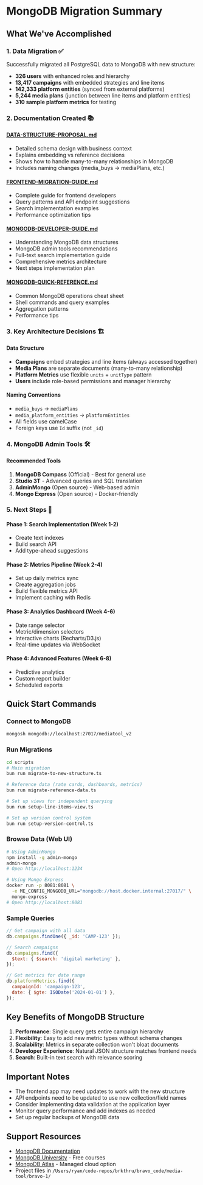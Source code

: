 # MongoDB Migration Summary

## What We've Accomplished

### 1. Data Migration ✅

Successfully migrated all PostgreSQL data to MongoDB with new structure:

- **326 users** with enhanced roles and hierarchy
- **13,417 campaigns** with embedded strategies and line items
- **142,333 platform entities** (synced from external platforms)
- **5,244 media plans** (junction between line items and platform entities)
- **310 sample platform metrics** for testing

### 2. Documentation Created 📚

#### [DATA-STRUCTURE-PROPOSAL.md](./DATA-STRUCTURE-PROPOSAL.md)

- Detailed schema design with business context
- Explains embedding vs reference decisions
- Shows how to handle many-to-many relationships in MongoDB
- Includes naming changes (media_buys → mediaPlans, etc.)

#### [FRONTEND-MIGRATION-GUIDE.md](./FRONTEND-MIGRATION-GUIDE.md)

- Complete guide for frontend developers
- Query patterns and API endpoint suggestions
- Search implementation examples
- Performance optimization tips

#### [MONGODB-DEVELOPER-GUIDE.md](./MONGODB-DEVELOPER-GUIDE.md)

- Understanding MongoDB data structures
- MongoDB admin tools recommendations
- Full-text search implementation guide
- Comprehensive metrics architecture
- Next steps implementation plan

#### [MONGODB-QUICK-REFERENCE.md](./MONGODB-QUICK-REFERENCE.md)

- Common MongoDB operations cheat sheet
- Shell commands and query examples
- Aggregation patterns
- Performance tips

### 3. Key Architecture Decisions 🏗️

#### Data Structure

- **Campaigns** embed strategies and line items (always accessed together)
- **Media Plans** are separate documents (many-to-many relationship)
- **Platform Metrics** use flexible `units` + `unitType` pattern
- **Users** include role-based permissions and manager hierarchy

#### Naming Conventions

- `media_buys` → `mediaPlans`
- `media_platform_entities` → `platformEntities`
- All fields use camelCase
- Foreign keys use `Id` suffix (not `_id`)

### 4. MongoDB Admin Tools 🛠️

#### Recommended Tools

1. **MongoDB Compass** (Official) - Best for general use
2. **Studio 3T** - Advanced queries and SQL translation
3. **AdminMongo** (Open source) - Web-based admin
4. **Mongo Express** (Open source) - Docker-friendly

### 5. Next Steps 🚀

#### Phase 1: Search Implementation (Week 1-2)

- Create text indexes
- Build search API
- Add type-ahead suggestions

#### Phase 2: Metrics Pipeline (Week 2-4)

- Set up daily metrics sync
- Create aggregation jobs
- Build flexible metrics API
- Implement caching with Redis

#### Phase 3: Analytics Dashboard (Week 4-6)

- Date range selector
- Metric/dimension selectors
- Interactive charts (Recharts/D3.js)
- Real-time updates via WebSocket

#### Phase 4: Advanced Features (Week 6-8)

- Predictive analytics
- Custom report builder
- Scheduled exports

## Quick Start Commands

### Connect to MongoDB

```bash
mongosh mongodb://localhost:27017/mediatool_v2
```

### Run Migrations

```bash
cd scripts
# Main migration
bun run migrate-to-new-structure.ts

# Reference data (rate cards, dashboards, metrics)
bun run migrate-reference-data.ts

# Set up views for independent querying
bun run setup-line-items-view.ts

# Set up version control system
bun run setup-version-control.ts
```

### Browse Data (Web UI)

```bash
# Using AdminMongo
npm install -g admin-mongo
admin-mongo
# Open http://localhost:1234

# Using Mongo Express
docker run -p 8081:8081 \
  -e ME_CONFIG_MONGODB_URL="mongodb://host.docker.internal:27017/" \
  mongo-express
# Open http://localhost:8081
```

### Sample Queries

```javascript
// Get campaign with all data
db.campaigns.findOne({ _id: 'CAMP-123' });

// Search campaigns
db.campaigns.find({
  $text: { $search: 'digital marketing' },
});

// Get metrics for date range
db.platformMetrics.find({
  campaignId: 'campaign-123',
  date: { $gte: ISODate('2024-01-01') },
});
```

## Key Benefits of MongoDB Structure

1. **Performance**: Single query gets entire campaign hierarchy
2. **Flexibility**: Easy to add new metric types without schema changes
3. **Scalability**: Metrics in separate collection won't bloat documents
4. **Developer Experience**: Natural JSON structure matches frontend needs
5. **Search**: Built-in text search with relevance scoring

## Important Notes

- The frontend app may need updates to work with the new structure
- API endpoints need to be updated to use new collection/field names
- Consider implementing data validation at the application layer
- Monitor query performance and add indexes as needed
- Set up regular backups of MongoDB data

## Support Resources

- [MongoDB Documentation](https://docs.mongodb.com/)
- [MongoDB University](https://university.mongodb.com/) - Free courses
- [MongoDB Atlas](https://www.mongodb.com/cloud/atlas) - Managed cloud option
- Project files in `/Users/ryan/code-repos/brkthru/bravo_code/media-tool/bravo-1/`
